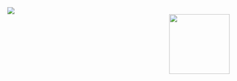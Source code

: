 <div align="left"> <img src="https://github-readme-stats.vercel.app/api/top-langs/?username=dogfoodstudio&hide_title=true&hide_border=true&layout=compact&langs_count=6&text_color=000&icon_color=fff&bg_color=0,52fa5a,4dfcff,c64dff&theme=graywhite" /> </div>
<div align="right"> <img height="137px" src="https://github-readme-stats.vercel.app/api?username=dogfoodstudio&hide_title=true&hide_border=true&show_icons=trueline_height=21&text_color=000&icon_color=000&bg_color=0,ea6161,ffc64d,fffc4d,52fa5a&theme=graywhite" /> </div>
